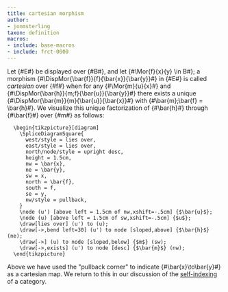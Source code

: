 ```yaml
---
title: cartesian morphism
author:
- jonmsterling
taxon: definition
macros:
- include: base-macros
- include: frct-0000
---
```


Let {#E#} be displayed over {#B#}, and let {#\Mor{f}{x}{y} \in B#}; a morphism {#\DispMor{\bar{f}}{f}{\bar{x}}{\bar{y}}#} in {#E#} is called *cartesian* over {#f#} when for any {#\Mor{m}{u}{x}#} and {#\DispMor{\bar{h}}{m;f}{\bar{u}}{\bar{y}}#} there exists a unique {#\DispMor{\bar{m}}{m}{\bar{u}}{\bar{x}}#} with {#\bar{m};\bar{f} = \bar{h}#}. We visualize this unique factorization of {#\bar{h}#} through {#\bar{f}#} over {#m#} as follows:
```render-latex
  \begin{tikzpicture}[diagram]
    \SpliceDiagramSquare{
      west/style = lies over,
      east/style = lies over,
      north/node/style = upright desc,
      height = 1.5cm,
      nw = \bar{x},
      ne = \bar{y},
      sw = x,
      north = \bar{f},
      south = f,
      se = y,
      nw/style = pullback,
    }
    \node (u') [above left = 1.5cm of nw,xshift=-.5cm] {$\bar{u}$};
    \node (u) [above left = 1.5cm of sw,xshift=-.5cm] {$u$};
    \draw[lies over] (u') to (u);
    \draw[->,bend left=30] (u') to node [sloped,above] {$\bar{h}$} (ne);
    \draw[->] (u) to node [sloped,below] {$m$} (sw);
    \draw[->,exists] (u') to node [desc] {$\bar{m}$} (nw);
  \end{tikzpicture}
```

Above we have used the "pullback corner" to indicate {#\bar{x}\to\bar{y}#} as a
cartesian map. We return to this in our discussion of the [self-indexing](frct-0003)
of a category.
